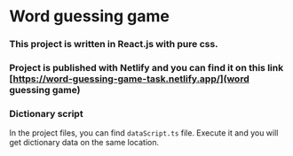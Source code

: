 # Word guessing game

### This project is written in React.js with pure css. 

### Project is published with Netlify and you can find it on this link [https://word-guessing-game-task.netlify.app/](word guessing game) 

### Dictionary script

In the project files, you can find ```dataScript.ts``` file. Execute it and you will get dictionary data on the same location. 


